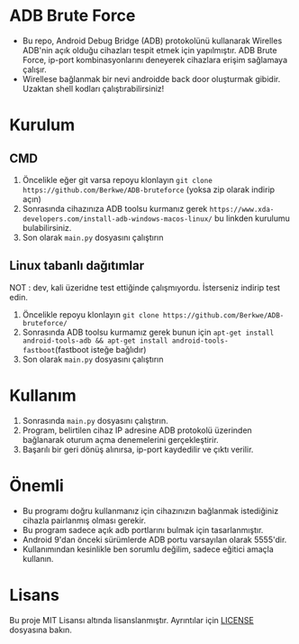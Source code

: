 # ADB Brute Force

* Bu repo, Android Debug Bridge (ADB) protokolünü kullanarak Wirelles ADB'nin açık olduğu cihazları tespit etmek için yapılmıştır. ADB Brute Force, ip-port kombinasyonlarını deneyerek cihazlara erişim sağlamaya çalışır.
* Wirellese bağlanmak bir nevi androidde back door oluşturmak gibidir. Uzaktan shell kodları çalıştırabilirsiniz!

# Kurulum

## CMD
1. Öncelikle eğer git varsa repoyu klonlayın `git clone https://github.com/Berkwe/ADB-bruteforce` (yoksa zip olarak indirip açın)
2. Sonrasında cihazınıza ADB toolsu kurmanız gerek `https://www.xda-developers.com/install-adb-windows-macos-linux/` bu linkden kurulumu bulabilirsiniz.
3. Son olarak `main.py` dosyasını çalıştırın

## Linux tabanlı dağıtımlar
NOT : dev, kali üzeridne test ettiğinde çalışmıyordu. İsterseniz indirip test edin.
1. Öncelikle repoyu klonlayın `git clone https://github.com/Berkwe/ADB-bruteforce/`
2. Sonrasında ADB toolsu kurmamız gerek bunun için `apt-get install android-tools-adb && apt-get install android-tools-fastboot`(fastboot isteğe bağlıdır)
3. Son olarak `main.py` dosyasını çalıştırın

# Kullanım
1. Sonrasında `main.py` dosyasını çalıştırın.
2. Program, belirtilen cihaz IP adresine ADB protokolü üzerinden bağlanarak oturum açma denemelerini gerçekleştirir.
3. Başarılı bir geri dönüş alınırsa, ip-port kaydedilir ve çıktı verilir.


# Önemli

* Bu programı doğru kullanmanız için cihazınızın bağlanmak istediğiniz cihazla pairlanmış olması gerekir.
* Bu program sadece açık adb portlarını bulmak için tasarlanmıştır.
* Android 9'dan önceki sürümlerde ADB portu varsayılan olarak 5555'dir.
* Kullanımından kesinlikle ben sorumlu değilim, sadece eğitici amaçla kullanın.

# Lisans

Bu proje MIT Lisansı altında lisanslanmıştır. Ayrıntılar için [LICENSE](LICENSE) dosyasına bakın.

